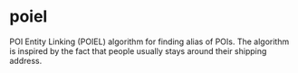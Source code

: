 # poiel
POI Entity Linking (POIEL) algorithm for finding alias of POIs. The algorithm is inspired by the fact that people usually stays around their shipping address.

